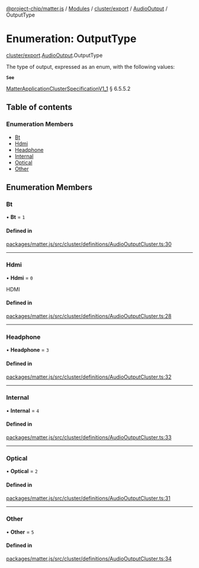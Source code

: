 [@project-chip/matter.js](../README.md) / [Modules](../modules.md) / [cluster/export](../modules/cluster_export.md) / [AudioOutput](../modules/cluster_export.AudioOutput.md) / OutputType

# Enumeration: OutputType

[cluster/export](../modules/cluster_export.md).[AudioOutput](../modules/cluster_export.AudioOutput.md).OutputType

The type of output, expressed as an enum, with the following values:

**`See`**

[MatterApplicationClusterSpecificationV1_1](../interfaces/spec_export.MatterApplicationClusterSpecificationV1_1.md) § 6.5.5.2

## Table of contents

### Enumeration Members

- [Bt](cluster_export.AudioOutput.OutputType.md#bt)
- [Hdmi](cluster_export.AudioOutput.OutputType.md#hdmi)
- [Headphone](cluster_export.AudioOutput.OutputType.md#headphone)
- [Internal](cluster_export.AudioOutput.OutputType.md#internal)
- [Optical](cluster_export.AudioOutput.OutputType.md#optical)
- [Other](cluster_export.AudioOutput.OutputType.md#other)

## Enumeration Members

### Bt

• **Bt** = ``1``

#### Defined in

[packages/matter.js/src/cluster/definitions/AudioOutputCluster.ts:30](https://github.com/project-chip/matter.js/blob/be83914/packages/matter.js/src/cluster/definitions/AudioOutputCluster.ts#L30)

___

### Hdmi

• **Hdmi** = ``0``

HDMI

#### Defined in

[packages/matter.js/src/cluster/definitions/AudioOutputCluster.ts:28](https://github.com/project-chip/matter.js/blob/be83914/packages/matter.js/src/cluster/definitions/AudioOutputCluster.ts#L28)

___

### Headphone

• **Headphone** = ``3``

#### Defined in

[packages/matter.js/src/cluster/definitions/AudioOutputCluster.ts:32](https://github.com/project-chip/matter.js/blob/be83914/packages/matter.js/src/cluster/definitions/AudioOutputCluster.ts#L32)

___

### Internal

• **Internal** = ``4``

#### Defined in

[packages/matter.js/src/cluster/definitions/AudioOutputCluster.ts:33](https://github.com/project-chip/matter.js/blob/be83914/packages/matter.js/src/cluster/definitions/AudioOutputCluster.ts#L33)

___

### Optical

• **Optical** = ``2``

#### Defined in

[packages/matter.js/src/cluster/definitions/AudioOutputCluster.ts:31](https://github.com/project-chip/matter.js/blob/be83914/packages/matter.js/src/cluster/definitions/AudioOutputCluster.ts#L31)

___

### Other

• **Other** = ``5``

#### Defined in

[packages/matter.js/src/cluster/definitions/AudioOutputCluster.ts:34](https://github.com/project-chip/matter.js/blob/be83914/packages/matter.js/src/cluster/definitions/AudioOutputCluster.ts#L34)
